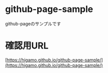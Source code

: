 # github-page-sample
github-pageのサンプルです

# 確認用URL
[https://higamo.github.io/github-page-sample/](https://higamo.github.io/github-page-sample/)
